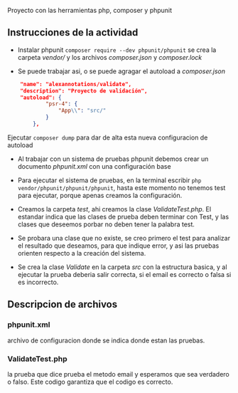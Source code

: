 Proyecto con las herramientas php, composer y phpunit

## Instrucciones de la actividad

- Instalar phpunit  ``` composer require --dev phpunit/phpunit ``` se crea la carpeta _vendor/_ y los archivos _composer.json_ y _composer.lock_

- Se puede trabajar asi, o se puede agragar el autoload a _composer.json_
```json
    "name": "alexannotations/validate",
    "description": "Proyecto de validación",
    "autoload": {
            "psr-4": {
                "App\\": "src/"
            }
        },
```
Ejecutar ```composer dump``` para dar de alta esta nueva configuracion de autoload

- Al trabajar con un sistema de pruebas phpunit debemos crear un documento _phpunit.xml_ con una configuración base

- Para ejecutar el sistema de pruebas, en la terminal escribir ```php vendor/phpunit/phpunit/phpunit```, hasta este momento no tenemos test para ejecutar, porque apenas creamos la configuración.

- Creamos la carpeta _test_, ahi creamos la clase _ValidateTest.php_. El estandar indica que las clases  de prueba deben terminar con Test, y las clases que deseemos porbar no deben tener la palabra test.

- Se probara una clase que no existe, se creo primero el test para analizar el resultado que deseamos, para que indique error, y asi las pruebas orienten respecto a la creación del sistema.

- Se crea la clase _Validate_ en la carpeta _src_ con la estructura basica, y al ejecutar la prueba deberia salir correcta, si el email es correcto o falsa si es incorrecto.




## Descripcion de archivos
### phpunit.xml
archivo de configuracion donde se indica donde estan las pruebas.


### ValidateTest.php
la prueba que dice prueba el metodo email y esperamos que sea verdadero o falso. Este codigo garantiza que el codigo es correcto.
